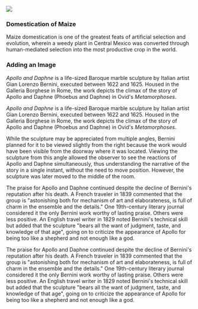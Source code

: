 <a href="https://juncture-digital.org"><img src="https://juncture-digital.org/images/ve-button.png"></a>

<param ve-config 
       title="Images and Juncture"
       author="Ashley Buchanan"
       banner="https://iiif.juncture-digital.org/banner/?url=https://upload.wikimedia.org/wikipedia/commons/4/47/Bartholomeus_Johannes_van_Hove%2C_Het_Mauritshuis_te_Den_Haag.jpg" 
       layout="vertical">

### Domestication of Maize
Maize domestication is one of the greatest feats of artificial selection and evolution, wherein a weedy plant in Central Mexico was converted through human-mediated selection into the most productive crop in the world.
<param ve-map
       title="Approximate timing and location of maize domestication."
       center="12.684407961343284, -76.70109703556372"
       zoom="3"
       show-labels
       time-dimension
       time-interval="-8700/900"
       duration="P10000Y"
       max-zoom="5"
       date-format="YYYY"
       fps="3"
       fill="#5C6609"
       auto-play="true">
<param ve-map-layer geojson 
       url="/Demo_2/spread_of_maize.json">

### Adding an Image
_Apollo and Daphne_ is a life-sized Baroque marble sculpture by Italian artist Gian Lorenzo Bernini, executed between 1622 and 1625. Housed in the Galleria Borghese in Rome, the work depicts the climax of the story of Apollo and Daphne (Phoebus and Daphne) in Ovid's _Metamorphoses_.
<param ve-image 
       url="https://upload.wikimedia.org/wikipedia/commons/a/ad/Bernini%27s_Apollo_and_Daphne_statue.jpg"
       label="Apollo and Daphne" 
       description="sculpture by Gian Lorenzo Bernini"
       license="CC BY-SA 4.0">

_Apollo and Daphne_ is a life-sized Baroque marble sculpture by Italian artist Gian Lorenzo Bernini, executed between 1622 and 1625. Housed in the Galleria Borghese in Rome, the work depicts the climax of the story of Apollo and Daphne (Phoebus and Daphne) in Ovid's _Metamorphoses_.
<param ve-image
       <param ve-image 
url="https://upload.wikimedia.org/wikipedia/commons/a/ad/Bernini%27s_Apollo_and_Daphne_statue.jpg"
       label="Apollo and Daphne" 
       description="sculpture by Gian Lorenzo Bernini"
       license="CC BY-SA 4.0"
       region="707,2019,1688,1374">

While the sculpture may be appreciated from multiple angles, Bernini planned for it to be viewed slightly from the right because the work would have been visible from the doorway where it was located. Viewing the sculpture from this angle allowed the observer to see the <span data-mouseover-image-zoomto="824,800,1152,938">reactions of Apollo and Daphne </span> simultaneously, thus understanding the narrative of the story in a single instant, without the need to move position. However, the sculpture was later moved to the middle of the room.
<param ve-image 
       url="https://upload.wikimedia.org/wikipedia/commons/a/ad/Bernini%27s_Apollo_and_Daphne_statue.jpg"
       label="Apollo and Daphne" 
       description="sculpture by Gian Lorenzo Bernini"
       license="CC BY-SA 4.0"
       fit="contain">


The praise for Apollo and Daphne continued despite the decline of Bernini's reputation after his death. A French traveler in 1839 commented that the group is "astonishing both for mechanism of art and elaborateness, is full of charm in the ensemble and the details." One 19th-century literary journal considered it the only Bernini work worthy of lasting praise. Others were less positive. An English travel writer in 1829 noted Bernini's technical skill but added that the sculpture "bears all the want of judgment, taste, and knowledge of that age", going on to criticize the appearance of Apollo for being too like a shepherd and not enough like a god.
<param ve-image 
       url="https://upload.wikimedia.org/wikipedia/commons/4/45/Apollo_%26_Daphne_September_2015-1a.jpg"
       label="Apollo and Daphne" 
       description="sculpture by Gian Lorenzo Bernini"
       license="CC BY-SA 4.0"
       fit="cover">
<param ve-image 
       url="https://upload.wikimedia.org/wikipedia/commons/0/0e/Gianlorenzo_bernini%2C_apollo_e_adfne%2C_marmo%2C_1622-25%2C_03.jpg"
       label="Apollo and Daphne" 
       description="sculpture by Gian Lorenzo Bernini"
       license="CC BY-SA 4.0"
       fit="cover">
<param ve-image 
       url="https://upload.wikimedia.org/wikipedia/commons/c/cb/Gianlorenzo_bernini%2C_apollo_e_adfne%2C_marmo%2C_1622-25%2C_05.jpg"
       label="Apollo and Daphne" 
       description="sculpture by Gian Lorenzo Bernini"
       license="CC BY-SA 4.0 "
       fit="cover">

The praise for Apollo and Daphne continued despite the decline of Bernini's reputation after his death. A French traveler in 1839 commented that the group is "astonishing both for mechanism of art and elaborateness, is full of charm in the ensemble and the details." One 19th-century literary journal considered it the only Bernini work worthy of lasting praise. Others were less positive. An English travel writer in 1829 noted Bernini's technical skill but added that the sculpture "bears all the want of judgment, taste, and knowledge of that age", going on to criticize the appearance of Apollo for being too like a shepherd and not enough like a god.
<param ve-image 
       compare="true"
       url="https://upload.wikimedia.org/wikipedia/commons/4/45/Apollo_%26_Daphne_September_2015-1a.jpg"
       label="Apollo and Daphne" 
       description="sculpture by Gian Lorenzo Bernini"
       license="CC BY-SA 4.0">
<param ve-image 
       url="https://upload.wikimedia.org/wikipedia/commons/0/0e/Gianlorenzo_bernini%2C_apollo_e_adfne%2C_marmo%2C_1622-25%2C_03.jpg"
       label="Apollo and Daphne" 
       description="sculpture by Gian Lorenzo Bernini"
       license="CC BY-SA 4.0">
